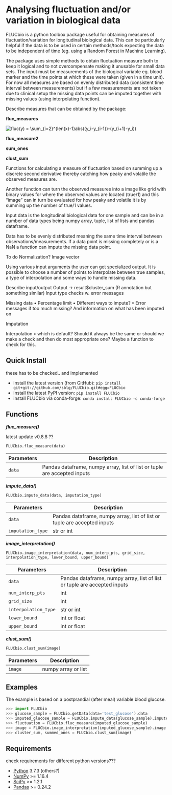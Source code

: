 
# Analysing fluctuation and/or variation in biological data

FLUCbio is a python toolbox package useful for obtaining measures of fluctuation/variation for longitudinal biological data. This can be particularly helpful if the data is to be used in certain methods/tools expecting the data to be independent of time (eg. using a Random Forest in Machine Learning). 

The package uses simple methods to obtain fluctuation measure both to keep it logical and to not overcompensate making it unusable for small data sets. The input must be measurements of the biological variable eg. blood marker and the time points at which these were taken (given in a time unit). For now all measures are based on evenly distributed data (consistent time interval between measurements) but if a few measurements are not taken due to clinical setup the missing data points can be imputed together with missing values (using interpolating function).


Describe measures that can be obtained by the package:

<b> fluc_measures </b>

<img src="https://latex.codecogs.com/svg.latex?\fn_jvn&space;fluc(y)&space;=&space;\sum_{i=2}^{len(x)-1}abs((y_i-y_{i-1})-(y_{i&plus;1}-y_i))" title="fluc(y) = \sum_{i=2}^{len(x)-1}abs((y_i-y_{i-1})-(y_{i+1}-y_i))" />


<b> fluc_measure2 </b>



<b> sum_ones </b>

<b> clust_sum </b>


Functions for calculating a measure of fluctuation based on summing up a discrete second derivative thereby catching how peaky and volatile the observed measures are. 

Another function can turn the observed measures into a image like grid with binary values for where the observed values are located (true/1) and this “image” can in turn be evaluated for how peaky and volatile it is by summing up the number of true/1 values. 





Input data is the longitudinal biological data for one sample and can be in a number of data types being numpy array, tuple, list of lists and pandas dataframe.



Data has to be evenly distributed meaning the same time interval between observations/measurements. If a data point is missing completely or is a NaN a function can impute the missing data point.



To do
Normalization? Image vector

Using various input arguments the user can get specialized
output. It is possible to choose a number of points to
interpolate between true samples, a type of interpolation
and some ways to handle missing data. 

Describe input/output
Output  → result$cluster_sum  (R annotation but something similar)
Input type checks w. error messages

Missing data 
•	Percentage limit 
•	Different ways to impute?
•	Error messages if too much missing? And information on what has been imputed on

Imputation

Interpolation
•	which is default? Should it always be the same or should we make a check and then do most appropriate one? Maybe a function to check for this.


## Quick Install
these has to be checked.. and implemented 
- install the latest version (from GitHub): `pip install git+git://github.com/sblg/FLUCbio.git#egg=FLUCbio`
- install the latest PyPI version: `pip install FLUCbio`
- install FLUCbio via conda-forge: `conda install FLUCbio -c conda-forge`




## Functions

***fluc_measure()***

latest update v0.8.8 ??

`FLUCbio.fluc_measure(data)`

Parameters | Description
------------ | -------------
`data` |Pandas dataframe, numpy array, list of list or tuple are accepted inputs




***impute_data()***



`FLUCbio.impute_data(data, imputation_type)`

Parameters | Description
------------ | -------------
`data` |Pandas dataframe, numpy array, list of list or tuple are accepted inputs
`imputation_type` |str or int 




***image_interpretation()***

`FLUCbio.image_interpretation(data, num_interp_pts, grid_size, interpolation_type, lower_bound, upper_bound)`

Parameters | Description
------------ | -------------
`data` |Pandas dataframe, numpy array, list of list or tuple are accepted inputs
`num_interp_pts` |int 
`grid_size` |int 
`interpolation_type` |str or int 
`lower_bound` |int or float
`upper_bound` |int or float 



***clust_sum()***


`FLUCbio.clust_sum(image)`

Parameters | Description
------------ | -------------
`image` |numpy array or list
 




## Examples

The example is based on a postprandial (after meal) variable blood glucose.

```python
>>> import FLUCbio
>>> glucose_sample = FLUCbio.getData(data='test_glucose').data
>>> imputed_glucose_sample = FLUCbio.impute_data(glucose_sample).imputed
>>> fluctuation = FLUCbio.fluc_measure(imputed_glucose_sample)
>>> image = FLUCbio.image_interpretation(imputed_glucose_sample).image
>>> cluster_sum, summed_ones = FLUCbio.clust_sum(image)
```

## Requirements
check requirements for different python versions???
- [Python](https://www.python.org) 3.7.3 (others?)           
- [NumPy](http://www.numpy.org) >= 1.16.4
- [SciPy](https://www.scipy.org/scipylib/index.html) >= 1.2.1
- [Pandas](http://pandas.pydata.org) >= 0.24.2


